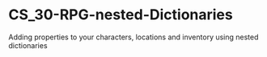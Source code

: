 # CS_30-RPG-nested-Dictionaries
Adding properties to your characters, locations and inventory using nested dictionaries
